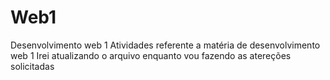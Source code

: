 # Web1
Desenvolvimento web 1
Atividades referente a matéria de desenvolvimento web 1
Irei atualizando o arquivo enquanto vou fazendo as atereções solicitadas
